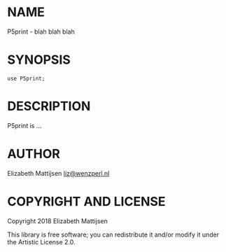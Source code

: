 NAME
====

P5print - blah blah blah

SYNOPSIS
========

    use P5print;

DESCRIPTION
===========

P5print is ...

AUTHOR
======

Elizabeth Mattijsen <liz@wenzperl.nl>

COPYRIGHT AND LICENSE
=====================

Copyright 2018 Elizabeth Mattijsen

This library is free software; you can redistribute it and/or modify it under the Artistic License 2.0.

